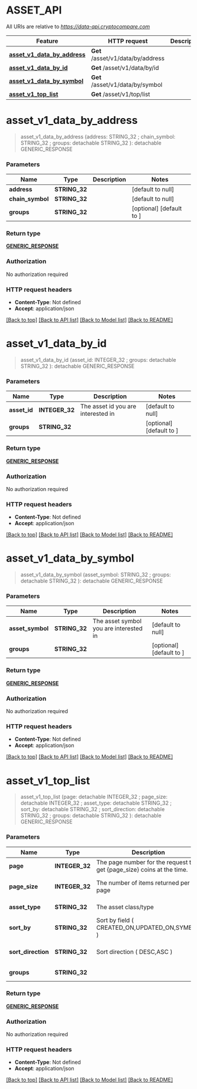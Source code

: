 # ASSET_API

All URIs are relative to *https://data-api.cryptocompare.com*

Feature | HTTP request | Description
------------- | ------------- | -------------
[**asset_v1_data_by_address**](ASSET_API.md#asset_v1_data_by_address) | **Get** /asset/v1/data/by/address | 
[**asset_v1_data_by_id**](ASSET_API.md#asset_v1_data_by_id) | **Get** /asset/v1/data/by/id | 
[**asset_v1_data_by_symbol**](ASSET_API.md#asset_v1_data_by_symbol) | **Get** /asset/v1/data/by/symbol | 
[**asset_v1_top_list**](ASSET_API.md#asset_v1_top_list) | **Get** /asset/v1/top/list | 


# **asset_v1_data_by_address**
> asset_v1_data_by_address (address: STRING_32 ; chain_symbol: STRING_32 ; groups:  detachable STRING_32 ): detachable GENERIC_RESPONSE





### Parameters

Name | Type | Description  | Notes
------------- | ------------- | ------------- | -------------
 **address** | **STRING_32**|  | [default to null]
 **chain_symbol** | **STRING_32**|  | [default to null]
 **groups** | **STRING_32**|  | [optional] [default to ]

### Return type

[**GENERIC_RESPONSE**](GENERIC_RESPONSE.md)

### Authorization

No authorization required

### HTTP request headers

 - **Content-Type**: Not defined
 - **Accept**: application/json

[[Back to top]](#) [[Back to API list]](../README.md#documentation-for-api-endpoints) [[Back to Model list]](../README.md#documentation-for-models) [[Back to README]](../README.md)

# **asset_v1_data_by_id**
> asset_v1_data_by_id (asset_id: INTEGER_32 ; groups:  detachable STRING_32 ): detachable GENERIC_RESPONSE





### Parameters

Name | Type | Description  | Notes
------------- | ------------- | ------------- | -------------
 **asset_id** | **INTEGER_32**| The asset id you are interested in | [default to null]
 **groups** | **STRING_32**|  | [optional] [default to ]

### Return type

[**GENERIC_RESPONSE**](GENERIC_RESPONSE.md)

### Authorization

No authorization required

### HTTP request headers

 - **Content-Type**: Not defined
 - **Accept**: application/json

[[Back to top]](#) [[Back to API list]](../README.md#documentation-for-api-endpoints) [[Back to Model list]](../README.md#documentation-for-models) [[Back to README]](../README.md)

# **asset_v1_data_by_symbol**
> asset_v1_data_by_symbol (asset_symbol: STRING_32 ; groups:  detachable STRING_32 ): detachable GENERIC_RESPONSE





### Parameters

Name | Type | Description  | Notes
------------- | ------------- | ------------- | -------------
 **asset_symbol** | **STRING_32**| The asset symbol you are interested in | [default to null]
 **groups** | **STRING_32**|  | [optional] [default to ]

### Return type

[**GENERIC_RESPONSE**](GENERIC_RESPONSE.md)

### Authorization

No authorization required

### HTTP request headers

 - **Content-Type**: Not defined
 - **Accept**: application/json

[[Back to top]](#) [[Back to API list]](../README.md#documentation-for-api-endpoints) [[Back to Model list]](../README.md#documentation-for-models) [[Back to README]](../README.md)

# **asset_v1_top_list**
> asset_v1_top_list (page:  detachable INTEGER_32 ; page_size:  detachable INTEGER_32 ; asset_type:  detachable STRING_32 ; sort_by:  detachable STRING_32 ; sort_direction:  detachable STRING_32 ; groups:  detachable STRING_32 ): detachable GENERIC_RESPONSE





### Parameters

Name | Type | Description  | Notes
------------- | ------------- | ------------- | -------------
 **page** | **INTEGER_32**| The page number for the request to get {page_size} coins at the time. | [optional] [default to 1]
 **page_size** | **INTEGER_32**| The number of items returned per page | [optional] [default to 100]
 **asset_type** | **STRING_32**| The asset class/type | [optional] [default to ]
 **sort_by** | **STRING_32**| Sort by field ( CREATED_ON,UPDATED_ON,SYMBOL ) | [optional] [default to CREATED_ON]
 **sort_direction** | **STRING_32**| Sort direction ( DESC,ASC ) | [optional] [default to DESC]
 **groups** | **STRING_32**|  | [optional] [default to ]

### Return type

[**GENERIC_RESPONSE**](GENERIC_RESPONSE.md)

### Authorization

No authorization required

### HTTP request headers

 - **Content-Type**: Not defined
 - **Accept**: application/json

[[Back to top]](#) [[Back to API list]](../README.md#documentation-for-api-endpoints) [[Back to Model list]](../README.md#documentation-for-models) [[Back to README]](../README.md)


